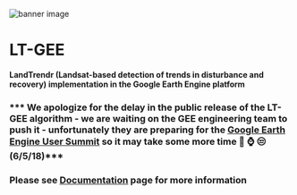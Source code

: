 ![banner image](https://github.com/eMapR/LT-GEE/blob/master/imgs/lt_gee_symbols_small.png)

# **LT-GEE**

**LandTrendr (Landsat-based detection of trends in disturbance and recovery) 
implementation in the Google Earth Engine platform**
<br>

### *** We apologize for the delay in the public release of the LT-GEE algorithm - we are waiting on the GEE engineering team to push it - unfortunately they are preparing for the [Google Earth Engine User Summit](https://events.withgoogle.com/google-earth-engine-user-summit-2017/) so it may take some more time :snail: :watch: :unamused: (6/5/18)***

### Please see [Documentation](https://emapr.github.io/LT-GEE/) page for more information


